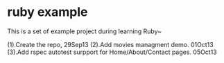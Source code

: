 ruby example
=============

This is a set of example project during learning Ruby~

(1).Create the repo, 29Sep13
(2).Add movies managment demo. 01Oct13
(3).Add rspec autotest surpport for Home/About/Contact pages. 05Oct13
